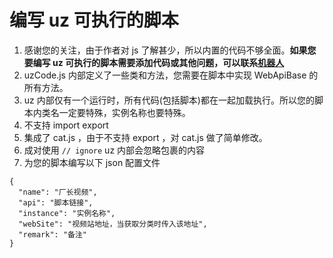 # 编写 uz 可执行的脚本

1. 感谢您的关注，由于作者对 js 了解甚少，所以内置的代码不够全面。**如果您要编写 uz 可执行的脚本需要添加代码或其他问题，可以联系[机器人](https://t.me/uzVideoAppbot)**
2. uzCode.js 内部定义了一些类和方法，您需要在脚本中实现 WebApiBase 的所有方法。
3. uz 内部仅有一个运行时，所有代码(包括脚本)都在一起加载执行。所以您的脚本内类名一定要特殊，实例名称也要特殊。
4. 不支持 import export
5. 集成了 cat.js ，由于不支持 export ，对 cat.js 做了简单修改。
6. 成对使用 `// ignore` uz 内部会忽略包裹的内容
7. 为您的脚本编写以下 json 配置文件
```
{
  "name": "厂长视频",
  "api": "脚本链接",
  "instance": "实例名称",
  "webSite": "视频站地址，当获取分类时传入该地址",
  "remark": "备注"
}

```